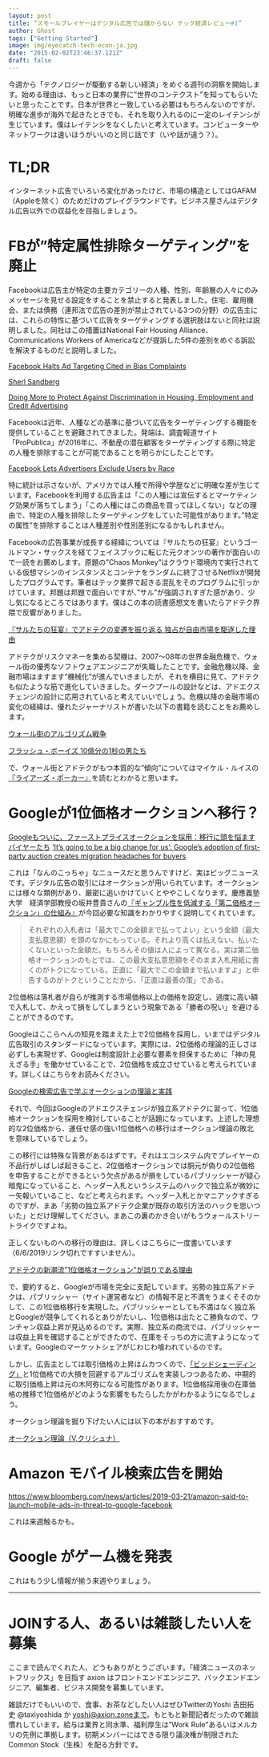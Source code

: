 ```yaml
---
layout: post
title: ”スモールプレイヤーはデジタル広告では儲からない テック経済レビュー#1”
author: Ghost
tags: ["Getting Started"]
image: img/eyecatch-tech-econ-ja.jpg
date: "2015-02-02T23:46:37.121Z"
draft: false
---
```


今週から「テクノロジーが駆動する新しい経済」をめぐる週刊の洞察を開始します。始める理由は、もっと日本の業界に”世界のコンテクスト”を知ってもらいたいと思ったことです。日本が世界と一致している必要はもちろんないのですが、明確な進歩が海外で起きたときでも、それを取り入れるのに一定のレイテンシが生じています。僕はレイテンシをなくしたいと考えています。コンピューターやネットワークは速いほうがいいのと同じ話です（いや話が違う？）。

# TL;DR

インターネット広告でいろいろ変化があったけど、市場の構造としてはGAFAM（Appleを除く）のためだけのプレイグラウンドです。ビジネス屋さんはデジタル広告以外での収益化を目指しましょう。

# FBが”特定属性排除ターゲティング”を廃止

Facebookは広告主が特定の主要カテゴリーの人種、性別、年齢層の人々にのみメッセージを見せる設定をすることを禁止すると発表しました。住宅、雇用機会、または債務（連邦法で広告の差別が禁止されている3つの分野）の広告主には、これらの特性に基づいて広告をターゲティングする選択肢はないと同社は説明しました。同社はこの措置はNational Fair Housing Alliance、Communications Workers of Americaなどが提訴した5件の差別をめぐる訴訟を解決するものだと説明しました。

[Facebook Halts Ad Targeting Cited in Bias Complaints](https://www.nytimes.com/2019/03/19/technology/facebook-discrimination-ads.html)

[Sherl Sandberg](https://www.facebook.com/sheryl/posts/10161433427445177)

[Doing More to Protect Against Discrimination in Housing, Employment and Credit Advertising](https://newsroom.fb.com/news/2019/03/protecting-against-discrimination-in-ads/)

Facebookは近年、人種などの基準に基づいて広告をターゲティングする機能を提供していることを避難されてきました。発端は、調査報道サイト「ProPublica」が2016年に、不動産の潜在顧客をターゲティングする際に特定の人種を排除することが可能であることを明らかにしたことです。

[Facebook Lets Advertisers Exclude Users by Race](https://www.propublica.org/article/facebook-lets-advertisers-exclude-users-by-race?mod=article_inline)

特に統計は示さないが、アメリカでは人種で所得や学歴などに明確な差が生じています。Facebookを利用する広告主は「この人種には宣伝するとマーケティング効果が落ちてしまう」「この人種にはこの商品を買ってほしくない」などの理由で、特定の人種を排除したターゲティングをしていた可能性があります。”特定の属性”を排除することは人種差別や性別差別になるかもしれません。

Facebookの広告事業が成長する経緯については『サルたちの狂宴』というゴールドマン・サックスを経てフェイスブックに転じた元クオンツの著作が面白いので一読をお薦めします。原題の”Chaos Monkey”はクラウド環境内で実行されている仮想マシンのインスタンスとコンテナをランダムに終了させるNetflixが開発したプログラムです。筆者はテック業界で起きる混乱をそのプログラムに引っかけています。邦題は邦題で面白いですが、”サル”が強調されすぎた感があり、少し気になるところではあります。僕はこの本の読書感想文を書いたらアドテク界隈で反響がありました。

[『サルたちの狂宴』でアドテクの変遷を振り返る 独占が自由市場を駆逐した理由](https://axion.zone/adtech-history-review-chaos-monkeys/)

アドテクがリスクマネーを集める契機は、2007〜08年の世界金融危機で、ウォール街の優秀なソフトウェアエンジニアが失職したことです。金融危機以降、金融市場はますます”機械化”が進んでいきましたが、それを横目に見て、アドテクも似たような筋で進化していきました。ダークプールの設計などは、アドエクスチェンジの設計に応用されていると考えていいでしょう。危機以降の金融市場の変化の経緯は、優れたジャーナリストが書いた以下の書籍を読むことをお薦めします。

[ウォール街のアルゴリズム戦争](https://www.amazon.co.jp/%E3%82%A6%E3%82%A9%E3%83%BC%E3%83%AB%E8%A1%97%E3%81%AE%E3%82%A2%E3%83%AB%E3%82%B4%E3%83%AA%E3%82%BA%E3%83%A0%E6%88%A6%E4%BA%89-%E3%82%B9%E3%82%B3%E3%83%83%E3%83%88%E3%83%BB%E3%83%91%E3%82%BF%E3%83%BC%E3%82%B9%E3%83%B3-Scott-Patterson/dp/4822251071/ref=sr_1_1?ie=UTF8&qid=1553214695&sr=8-1&keywords=%E3%82%A6%E3%82%A9%E3%83%BC%E3%83%AB%E8%A1%97%E3%81%AE%E3%82%A2%E3%83%AB%E3%82%B4%E3%83%AA%E3%82%BA%E3%83%A0%E6%88%A6%E4%BA%89)

[フラッシュ・ボーイズ 10億分の1秒の男たち](https://www.amazon.co.jp/%E3%83%95%E3%83%A9%E3%83%83%E3%82%B7%E3%83%A5%E3%83%BB%E3%83%9C%E3%83%BC%E3%82%A4%E3%82%BA-10%E5%84%84%E5%88%86%E3%81%AE1%E7%A7%92%E3%81%AE%E7%94%B7%E3%81%9F%E3%81%A1-%E3%83%9E%E3%82%A4%E3%82%B1%E3%83%AB-%E3%83%AB%E3%82%A4%E3%82%B9/dp/4163901418/ref=pd_bxgy_14_img_2/355-6524617-0886031?_encoding=UTF8&pd_rd_i=4163901418&pd_rd_r=dbd92ad8-4c39-11e9-8b8f-f76b96b21e7a&pd_rd_w=3EbO4&pd_rd_wg=CpOX6&pf_rd_p=2d39d87c-5ff4-47a9-a2d0-79fb936a2d97&pf_rd_r=R9DE3J25Y0FRZ27R0F92&psc=1&refRID=R9DE3J25Y0FRZ27R0F92)

で、ウォール街とアドテクがもつ本質的な”傾向”についてはマイケル・ルイスの[『ライアーズ・ポーカー』](https://www.amazon.co.jp/%E3%83%A9%E3%82%A4%E3%82%A2%E3%83%BC%E3%82%BA%E3%83%BB%E3%83%9D%E3%83%BC%E3%82%AB%E3%83%BC-%E3%83%8F%E3%83%A4%E3%82%AB%E3%83%AF%E3%83%BB%E3%83%8E%E3%83%B3%E3%83%95%E3%82%A3%E3%82%AF%E3%82%B7%E3%83%A7%E3%83%B3%E6%96%87%E5%BA%AB-%E3%83%9E%E3%82%A4%E3%82%B1%E3%83%AB-%E3%83%AB%E3%82%A4%E3%82%B9/dp/415050394X/ref=pd_bxgy_14_img_3/355-6524617-0886031?_encoding=UTF8&pd_rd_i=415050394X&pd_rd_r=0f0cec69-4c3a-11e9-bf6e-61fa277b1487&pd_rd_w=sxo2m&pd_rd_wg=r2lC8&pf_rd_p=2d39d87c-5ff4-47a9-a2d0-79fb936a2d97&pf_rd_r=F1FXYNH43ZC57TGAVHRS&psc=1&refRID=F1FXYNH43ZC57TGAVHRS)を読むとわかると思います。

# Googleが1位価格オークションへ移行？

[Googleもついに、ファーストプライスオークションを採用：移行に頭を悩ますバイヤーたち](<https://digiday.jp/platforms/first-party-auction-google-creates-headaches-buyers/>)
[‘It’s going to be a big change for us’: Google’s adoption of first-party auction creates migration headaches for buyers](https://digiday.com/marketing/first-party-auction-google-creates-headaches-buyers/)

これは「なんのこっちゃ」なニュースだと思うんですけど、実はビッグニュースです。デジタル広告の取引にはオークションが用いられています。オークションには様々な類例があり、厳密に追いかけていくとややこしくなります。慶應義塾大学　経済学部教授の坂井豊貴さんの[『ギャンブル性を低減する「第二価格オークション」の仕組み』](https://gentosha-go.com/articles/-/16502)が今回必要な知識をわかりやすく説明してくれています。

> それぞれの入札者は「最大でこの金額まで払ってよい」という金額（最大支払意思額）を頭のなかにもっている。それより高くは払えない、払いたくないといった金額だ。もちろんその値は人によって異なる。実は第二価格オークションのもとでは、この最大支払意思額をそのまま入札用紙に書くのがトクになっている。正直に「最大でこの金額まで払いますよ」と申告するのがトクということだから、「正直は最善の策」である。

2位価格は落札者が自らが推測する市場価格以上の価格を設定し、過度に高い額で入札して、かえって損をしてしまうという現象である「勝者の呪い」を避けることができるのです。

Googleはここらへんの知見を踏まえた上で2位価格を採用し、いまではデジタル広告取引のスタンダードになっています。実際には、2位価格の理論的正しさは必ずしも実現せず、Googleは制度設計上必要な要素を担保するために「神の見えざる手」を働かせていることで、2位価格を成立させていると考えられています。詳しくはこちらをお読みください。

[Googleの検索広告で学ぶオークションの理論と実践](https://axion.zone/If-you-wanna-know-gafa-learn-auction-theory/)

それで、今回はGoogleのアドエクスチェンジが独立系アドテクに習って、1位価格オークションを採用を検討していることが話題になっています。上述した理想的な2位価格から、運任せ感の強い1位価格への移行はオークション理論の敗北を意味しているでしょう。

この移行には特殊な背景があるはずです。それはエコシステム内でプレイヤーの不品行がしばしば起きること、2位価格オークションでは胴元が偽りの2位価格を申告することができるという欠点があるが損をしているパブリッシャーが疑心暗鬼になっていること、ヘッダー入札というシステ厶のハックで独立系が微妙に一矢報いていること、などと考えられます。ヘッダー入札とかマニアックすぎるのですが、まあ「劣勢の独立系アドテク企業が既存の取引方法のハックを思いついた」とだけ理解してください。まあこの裏のかき合いがもうウォールストリートライクですよね。

正しくないものへの移行の理由は、詳しくはこちらに一度書いています（6/6/2019リンク切れですすいません）。

[アドテクの新潮流”1位価格オークション”が誤りである理由](https://axion.zone/why-first-plice-auction-is-wrong-option/)

で、要約すると、Googleが市場を完全に支配しています。劣勢の独立系アドテクは、パブリッシャー（サイト運営者など）の情報不足と不満をうまくそそのかして、この1位価格移行を実現した。パブリッシャーとしても不満はなく独立系とGoogleが競争してくれるとありがたいし、1位価格は出たとこ勝負なので、ワンチャン収益上昇が見込めるのです。実際、独立系の商流では、パブリッシャーは収益上昇を確認することができたので、在庫をそっちの方に流すようになっています。Googleのマーケットシェアがじわじわ喰われているのです。

しかし、広告主としては取引価格の上昇はムカつくので、[「ビッドシェーディング」](https://digiday.com/media/wtf-bid-shading/)と1位価格での大損を回避するアルゴリズムを実装しつつあるため、中期的に取引価格上昇は元の木阿弥になる可能性があります。1位価格採用後の在庫価格の推移で1位価格がどのような影響をもたらしたかがわかるようになるでしょう。

オークション理論を掘り下げたい人には以下の本がおすすめです。

[オークション理論（V.クリシュナ）](https://www.amazon.co.jp/%E3%82%AA%E3%83%BC%E3%82%AF%E3%82%B7%E3%83%A7%E3%83%B3%E7%90%86%E8%AB%96-V-%E3%82%AF%E3%83%AA%E3%82%B7%E3%83%A5%E3%83%8A/dp/4502237612)

# Amazon モバイル検索広告を開始
<https://www.bloomberg.com/news/articles/2019-03-21/amazon-said-to-launch-mobile-ads-in-threat-to-google-facebook>

これは来週触るかも。

# Google がゲーム機を発表

これはもう少し情報が揃う来週やりましょう。

------

# JOINする人、あるいは雑談したい人を募集

ここまで読んでくれた人、どうもありがとうございます。「経済ニュースのネットフリックス」を目指す axion はフロントエンドエンジニア、バックエンドエンジニア、編集者、ビジネス開発を募集しています。

雑談だけでもいいので、食事、お茶などしたい人はぜひTwitterのYoshi 吉田拓史 @taxiyoshida か yoshi@axion.zoneまで。もともと新聞記者だったので雑談慣れしています。給与は業界と同水準、福利厚生は”Work Rule"あるいはメルカリの先例に準拠します。初期メンバーにはできる限り議決権が制限された Common Stock（生株）を配る方針です。


